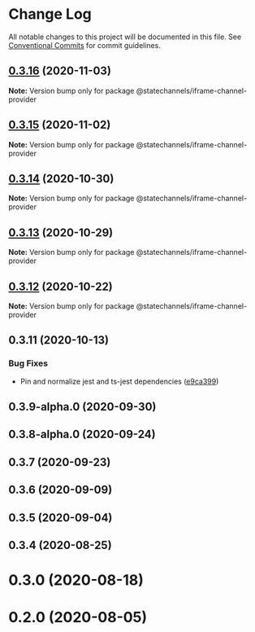# Change Log

All notable changes to this project will be documented in this file.
See [Conventional Commits](https://conventionalcommits.org) for commit guidelines.

## [0.3.16](https://github.com/statechannels/statechannels/compare/@statechannels/iframe-channel-provider@0.3.14...@statechannels/iframe-channel-provider@0.3.16) (2020-11-03)

**Note:** Version bump only for package @statechannels/iframe-channel-provider





## [0.3.15](https://github.com/statechannels/statechannels/compare/@statechannels/iframe-channel-provider@0.3.14...@statechannels/iframe-channel-provider@0.3.15) (2020-11-02)

**Note:** Version bump only for package @statechannels/iframe-channel-provider





## [0.3.14](https://github.com/statechannels/statechannels/compare/@statechannels/iframe-channel-provider@0.3.12...@statechannels/iframe-channel-provider@0.3.14) (2020-10-30)

**Note:** Version bump only for package @statechannels/iframe-channel-provider





## [0.3.13](https://github.com/statechannels/statechannels/compare/@statechannels/iframe-channel-provider@0.3.12...@statechannels/iframe-channel-provider@0.3.13) (2020-10-29)

**Note:** Version bump only for package @statechannels/iframe-channel-provider





## [0.3.12](https://github.com/statechannels/statechannels/compare/@statechannels/iframe-channel-provider@0.3.11...@statechannels/iframe-channel-provider@0.3.12) (2020-10-22)

**Note:** Version bump only for package @statechannels/iframe-channel-provider





## 0.3.11 (2020-10-13)


### Bug Fixes

* Pin and normalize jest and ts-jest dependencies ([e9ca399](https://github.com/statechannels/statechannels/commit/e9ca3997119645fdb9f558a921361171c20d66a0))



## 0.3.9-alpha.0 (2020-09-30)



## 0.3.8-alpha.0 (2020-09-24)



## 0.3.7 (2020-09-23)



## 0.3.6 (2020-09-09)



## 0.3.5 (2020-09-04)



## 0.3.4 (2020-08-25)



# 0.3.0 (2020-08-18)



# 0.2.0 (2020-08-05)
